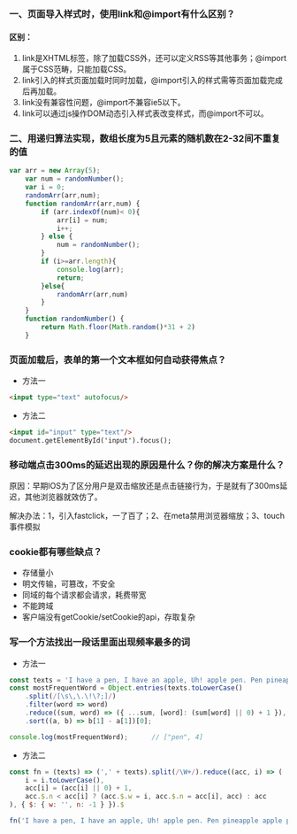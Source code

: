 ### 一、页面导入样式时，使用link和@import有什么区别？
#### 区别：
1. link是XHTML标签，除了加载CSS外，还可以定义RSS等其他事务；@import属于CSS范畴，只能加载CSS。
2. link引入的样式页面加载时同时加载，@import引入的样式需等页面加载完成后再加载。
3. link没有兼容性问题，@import不兼容ie5以下。
4. link可以通过js操作DOM动态引入样式表改变样式，而@import不可以。
### 二、用递归算法实现，数组长度为5且元素的随机数在2-32间不重复的值 
```javascript 1.8
var arr = new Array(5);
    var num = randomNumber();
    var i = 0;
    randomArr(arr,num);
    function randomArr(arr,num) {
        if (arr.indexOf(num)< 0){
            arr[i] = num;
            i++;
        } else {
            num = randomNumber();
        }
        if (i>=arr.length){
            console.log(arr);
            return;
        }else{
            randomArr(arr,num)
        }
    }
    function randomNumber() {
        return Math.floor(Math.random()*31 + 2)
    }
```
### 页面加载后，表单的第一个文本框如何自动获得焦点？
* 方法一
```html
<input type="text" autofocus/>
```
* 方法二
```html
<input id="input" type="text"/>
document.getElementById('input').focus();
```
### 移动端点击300ms的延迟出现的原因是什么？你的解决方案是什么？

原因：早期IOS为了区分用户是双击缩放还是点击链接行为，于是就有了300ms延迟，其他浏览器就效仿了。

解决办法：1，引入fastclick，一了百了；2、在meta禁用浏览器缩放；3、touch事件模拟

### cookie都有哪些缺点？
* 存储量小
* 明文传输，可篡改，不安全
* 同域的每个请求都会请求，耗费带宽
* 不能跨域
* 客户端没有getCookie/setCookie的api，存取复杂

### 写一个方法找出一段话里面出现频率最多的词
* 方法一
```javascript 1.8
const texts = 'I have a pen, I have an apple, Uh! apple pen. Pen pineapple apple pen.'
const mostFrequentWord = Object.entries(texts.toLowerCase()
	.split(/[\s\,\.\!\?;]/)
	.filter(word => word)
	.reduce((sum, word) => ({ ...sum, [word]: (sum[word] || 0) + 1 }), {}))
	.sort((a, b) => b[1] - a[1])[0];													

console.log(mostFrequentWord);		// ["pen", 4]
```
* 方法二
```javascript 1.8
const fn = (texts) => (',' + texts).split(/\W+/).reduce((acc, i) => (
    i = i.toLowerCase(),
    acc[i] = (acc[i] || 0) + 1,
    acc.$.n < acc[i] ? (acc.$.w = i, acc.$.n = acc[i], acc) : acc
), { $: { w: '', n: -1 } }).$

fn('I have a pen, I have an apple, Uh! apple pen. Pen pineapple apple pen.')
```
